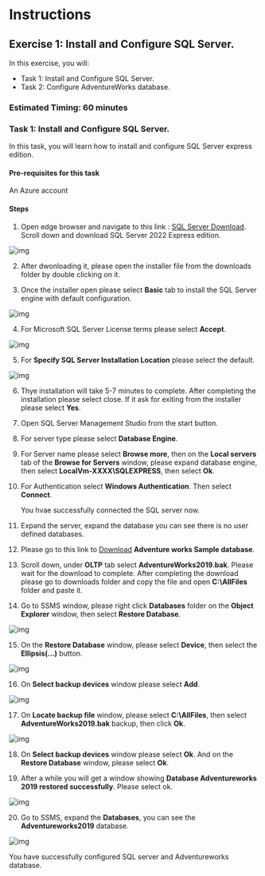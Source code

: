 # Instructions

## Exercise 1: Install and Configure SQL Server.

In this exercise, you will:

+ Task 1: Install and Configure SQL Server.
+ Task 2: Configure AdventureWorks database.


### Estimated Timing: 60 minutes

### Task 1: Install and Configure SQL Server.

In this task, you will learn how to install and configure SQL Server express edition.

#### Pre-requisites for this task

An Azure account

#### Steps

1. Open edge browser and navigate to this link : [SQL Server Download](https://www.microsoft.com/en-us/sql-server/sql-server-downloads). Scroll down and download SQL Server 2022 Express edition.

![img](../media/sql1.png)

2. After dwonloading it, please open the installer file from the downloads folder by double clicking on it.

3. Once the installer open please select **Basic** tab to install the SQL Server engine with default configuration.

![img](../media/sql2.png)

4. For Microsoft SQL Server License terms please select **Accept**.

![img](../media/sql3.png)

5. For **Specify SQL Server Installation Location** please select the default.

![img](../media/sql4.png)

6. Thye installation will take 5-7 minutes to complete. After completing the installation please select close. If it ask for exiting from the installer please select **Yes**.

7. Open SQL Server Management Studio from the start button.

8. For server type please select **Database Engine**.

9. For Server name please select **Browse more**, then on the **Local servers** tab of the **Browse for Servers** window, please expand database engine, then select **LocalVm-XXXX\SQLEXPRESS**, then select **Ok**.

10. For Authentication select **Windows Authentication**. Then select **Connect**.

    You hvae successfully connected the SQL server now.
    
11. Expand the server, expand the database you can see there is no user defined databases.

12. Please go to this link to [Download](https://learn.microsoft.com/en-us/sql/samples/adventureworks-install-configure?view=sql-server-ver16&tabs=ssms) **Adventure works Sample database**.

13. Scroll down, under **OLTP** tab select **AdventureWorks2019.bak**. Please wait for the download to complete. After completing the download please go to downloads folder and copy the file and open **C:\AllFiles** folder and paste it.

14. Go to SSMS window, please right click **Databases** folder on the **Object Explorer** window, then select **Restore Database**.

![img](../media/sql5.png)

15. On the **Restore Database** window, please select **Device**, then select the **Ellipsis(...)** button.

![img](../media/sql6.png)

16. On **Select backup devices** window please select **Add**.

![img](../media/sql7.png)

17. On **Locate backup file** window, please select **C:\AllFiles**, then select **AdventureWorks2019.bak** backup, then click **Ok**.

![img](../media/sql8.png)

18. On **Select backup devices** window please select **Ok**. And on the **Restore Database** window, please select **Ok**.

19. After a while you will get a window showing **Database Adventureworks 2019 restored successfully**. Please select ok.

![img](../media/sql9.png)

20. Go to SSMS, expand the **Databases**, you can see the **Adventureworks2019** database.

![img](../media/sql10.png)

You have successfully configured SQL server and Adventureworks database.
